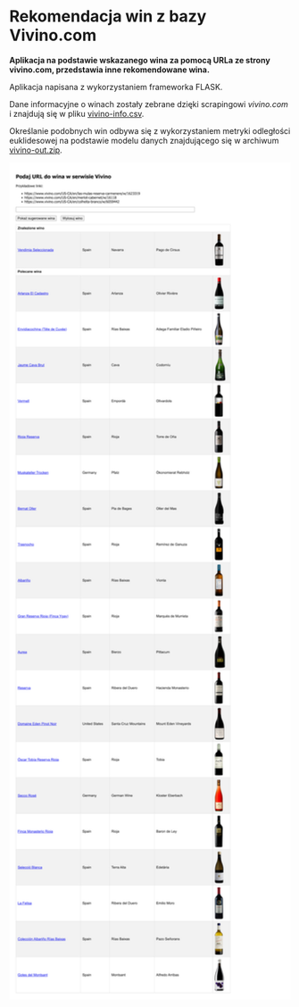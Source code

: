 # Rekomendacja win z bazy Vivino.com

**Aplikacja na podstawie wskazanego wina za pomocą URLa ze strony vivino.com, przedstawia inne rekomendowane wina.**

Aplikacja napisana z wykorzystaniem frameworka FLASK.

Dane informacyjne o winach zostały zebrane dzięki scrapingowi *vivino.com* i znajdują się w pliku <a target='_blank' href='vivino-info.csv'>vivino-info.csv</a>.

Określanie podobnych win odbywa się z wykorzystaniem metryki odległości euklidesowej na podstawie modelu danych znajdującego się w archiwum <a target='_blank' href='vivino-out.zip'>vivino-out.zip</a>. 


<img src='vivino.png' width=1000 />
